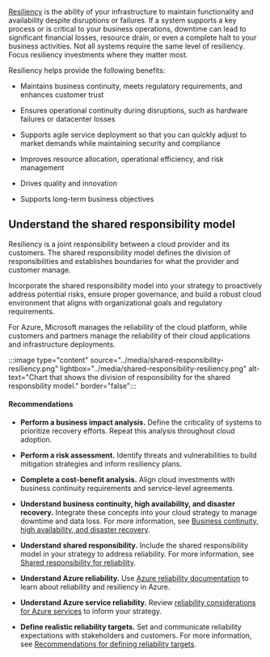 [Resiliency](/azure/cloud-adoption-framework/strategy/inform/resiliency) is the ability of your infrastructure to maintain functionality and availability despite disruptions or failures. If a system supports a key process or is critical to your business operations, downtime can lead to significant financial losses, resource drain, or even a complete halt to your business activities. Not all systems require the same level of resiliency. Focus resiliency investments where they matter most.

Resiliency helps provide the following benefits:

- Maintains business continuity, meets regulatory requirements, and enhances customer trust

- Ensures operational continuity during disruptions, such as hardware failures or datacenter losses
- Supports agile service deployment so that you can quickly adjust to market demands while maintaining security and compliance
- Improves resource allocation, operational efficiency, and risk management
- Drives quality and innovation
- Supports long-term business objectives

## Understand the shared responsibility model

Resiliency is a joint responsibility between a cloud provider and its customers. The shared responsibility model defines the division of responsibilities and establishes boundaries for what the provider and customer manage.

Incorporate the shared responsibility model into your strategy to proactively address potential risks, ensure proper governance, and build a robust cloud environment that aligns with organizational goals and regulatory requirements.

For Azure, Microsoft manages the reliability of the cloud platform, while customers and partners manage the reliability of their cloud applications and infrastructure deployments.

:::image type="content" source="../media/shared-responsibility-resiliency.png" lightbox="../media/shared-responsibility-resiliency.png" alt-text="Chart that shows the division of responsibility for the shared responsbility model." border="false":::

#### Recommendations

- **Perform a business impact analysis.** Define the criticality of systems to prioritize recovery efforts. Repeat this analysis throughout cloud adoption.

- **Perform a risk assessment.** Identify threats and vulnerabilities to build mitigation strategies and inform resiliency plans.
- **Complete a cost-benefit analysis.** Align cloud investments with business continuity requirements and service-level agreements.
- **Understand business continuity, high availability, and disaster recovery.** Integrate these concepts into your cloud strategy to manage downtime and data loss. For more information, see [Business continuity, high availability, and disaster recovery](/azure/reliability/concept-business-continuity-high-availability-disaster-recovery).
- **Understand shared responsibility.** Include the shared responsibility model in your strategy to address reliability. For more information, see [Shared responsibility for reliability](/azure/reliability/concept-shared-responsibility).
- **Understand Azure reliability.** Use [Azure reliability documentation](/azure/reliability/overview) to learn about reliability and resiliency in Azure.
- **Understand Azure service reliability.** Review [reliability considerations for Azure services](/azure/reliability/overview-reliability-guidance) to inform your strategy.
- **Define realistic reliability targets.** Set and communicate reliability expectations with stakeholders and customers. For more information, see [Recommendations for defining reliability targets](/azure/well-architected/reliability/metrics).





